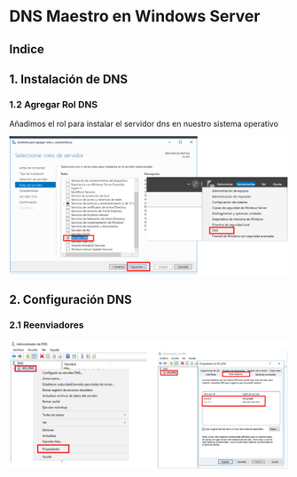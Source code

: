 # DNS Maestro en Windows Server

## Indice 

## 1. Instalación de DNS 

### 1.2 Agregar Rol DNS

Añadimos el rol para instalar el servidor dns en nuestro sistema operativo 

![Agregar Rol DNS](./img/ws_maestro/1_ws_maestro_roles.png)

## 2. Configuración DNS

### 2.1 Reenviadores 

![Reenviadores](./img/ws_maestro/1_ws_maestro_reenviadres.png)